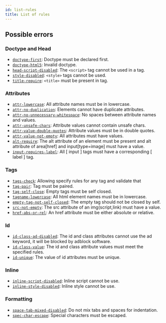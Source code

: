 ```yaml
---
id: list-rules
title: List of rules
---
```


## Possible errors

### Doctype and Head

- [`doctype-first`](/docs/user-guide/rules/doctype-first): Doctype must be declared first.
- [`doctype-html5`](/docs/user-guide/rules/doctype-html5): Invalid doctype.
- [`head-script-disabled`](/docs/user-guide/rules/head-script-disabled): The `<script>` tag cannot be used in a tag.
- [`style-disabled`](/docs/user-guide/rules/style-disabled): `<style>` tags cannot be used.
- [`title-require`](/docs/user-guide/rules/title-require): `<title>` must be present in tag.

### Attributes

- [`attr-lowercase`](/docs/user-guide/rules/attr-lowercase): All attribute names must be in lowercase.
- [`attr-no-duplication`](/docs/user-guide/rules/attr-no-duplication): Elements cannot have duplicate attributes.
- [`attr-no-unnecessary-whitespace`](/docs/user-guide/rules/attr-no-unnecessary-whitespace.md): No spaces between attribute names and values.
- [`attr-unsafe-chars`](/docs/user-guide/rules/attr-unsafe-chars): Attribute values cannot contain unsafe chars.
- [`attr-value-double-quotes`](/docs/user-guide/rules/attr-value-double-quotes): Attribute values must be in double quotes.
- [`attr-value-not-empty`](/docs/user-guide/rules/attr-not-empty): All attributes must have values.
- [`alt-require`](/docs/user-guide/rules/alt-require): The alt attribute of an element must be present and alt attribute of area[href] and input[type=image] must have a value.
- [`input-requires-label`](/docs/user-guide/rules/input-requires-label): All [ input ] tags must have a corresponding [ label ] tag.

### Tags

- [`tags-check`](/docs/user-guide/rules/tags-check.md): Allowing specify rules for any tag and validate that
- [`tag-pair`](/docs/user-guide/rules/tag-pair): Tag must be paired.
- [`tag-self-close`](/docs/user-guide/rules/tag-self-close): Empty tags must be self closed.
- [`tagname-lowercase`](/docs/user-guide/rules/tagname-lowercase): All html element names must be in lowercase.
- [`empty-tag-not-self-closed`](/docs/user-guide/rules/empty-tag-not-self-closed): The empty tag should not be closed by self.
- [`src-not-empty`](/docs/user-guide/rules/src-not-empty): The src attribute of an img(script,link) must have a value.
- [`href-abs-or-rel`](/docs/user-guide/rules/href-abs-or-rel): An href attribute must be either absolute or relative.

### Id

- [`id-class-ad-disabled`](/docs/user-guide/rules/id-class-ad-disabled): The id and class attributes cannot use the ad keyword, it will be blocked by adblock software.
- [`id-class-value`](/docs/user-guide/rules/id-class-value): The id and class attribute values must meet the specified rules.
- [`id-unique`](/docs/user-guide/rules/id-unique): The value of id attributes must be unique.

### Inline

- [`inline-script-disabled`](/docs/user-guide/rules/inline-script-disabled): Inline script cannot be use.
- [`inline-style-disabled`](/docs/user-guide/rules/inline-style-disabled): Inline style cannot be use.

### Formatting

- [`space-tab-mixed-disabled`](/docs/user-guide/rules/space-tab-mixed-disabled): Do not mix tabs and spaces for indentation.
- [`spec-char-escape`](/docs/user-guide/rules/spec-char-escape): Special characters must be escaped.
